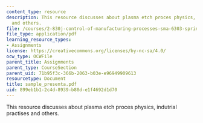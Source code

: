 ```yaml
---
content_type: resource
description: This resource discusses about plasma etch proces physics, indutrial practises
  and others.
file: /courses/2-830j-control-of-manufacturing-processes-sma-6303-spring-2008/899eb1b12c4d8939b88de1f4692d1d70_sample_presenta.pdf
file_type: application/pdf
learning_resource_types:
- Assignments
license: https://creativecommons.org/licenses/by-nc-sa/4.0/
ocw_type: OCWFile
parent_title: Assignments
parent_type: CourseSection
parent_uid: 71b95f3c-366b-2063-b03e-e96949909613
resourcetype: Document
title: sample_presenta.pdf
uid: 899eb1b1-2c4d-8939-b88d-e1f4692d1d70
---
```

This resource discusses about plasma etch proces physics, indutrial practises and others.